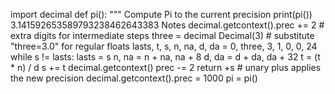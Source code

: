 import decimal def pi(): """ Compute Pi to the current precision
print(pi()) 3.141592653589793238462643383 Notes
decimal.getcontext().prec += 2 # extra digits for intermediate steps three = decimal
Decimal(3) # substitute "three=3.0" for regular floats lasts, t, s, n, na, d, da = 0, three, 3, 1, 0, 0, 24 while s != lasts: 
lasts = s n, na = n + na, na + 8 d, da = d + da, da + 32 t = (t * n) / d s += t decimal.getcontext()
prec -= 2 return +s # unary plus applies the new precision decimal.getcontext().prec = 1000 pi = pi() 
